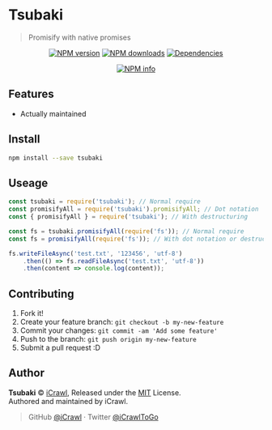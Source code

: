 # Tsubaki
> Promisify with native promises

<div align="center">
	<p>
		<a href="https://www.npmjs.com/package/tsubaki"><img src="https://img.shields.io/npm/v/tsubaki.svg?maxAge=3600" alt="NPM version" /></a>
		<a href="https://www.npmjs.com/package/tsubaki"><img src="https://img.shields.io/npm/dt/tsubaki.svg?maxAge=3600" alt="NPM downloads" /></a>
		<a href="https://david-dm.org/iCrawl/tsubaki"><img src="https://david-dm.org/iCrawl/tsubaki/status.svg?maxAge=3600" alt="Dependencies" /></a>
	</p>
	<p>
		<a href="https://nodei.co/npm/tsubaki/"><img src="https://nodei.co/npm/tsubaki.png?downloads=true&stars=true" alt="NPM info" /></a>
	</p>
</div>

## Features
- Actually maintained

## Install

```bash
npm install --save tsubaki
```

## Useage

```js
const tsubaki = require('tsubaki'); // Normal require
const promisifyAll = require('tsubaki').promisifyAll; // Dot notation
const { promisifyAll } = require('tsubaki'); // With destructuring

const fs = tsubaki.promisifyAll(require('fs')); // Normal require
const fs = promisifyAll(require('fs')); // With dot notation or destructuring

fs.writeFileAsync('test.txt', '123456', 'utf-8')
	.then(() => fs.readFileAsync('test.txt', 'utf-8'))
	.then(content => console.log(content));
```

## Contributing

1. Fork it!
2. Create your feature branch: `git checkout -b my-new-feature`
3. Commit your changes: `git commit -am 'Add some feature'`
4. Push to the branch: `git push origin my-new-feature`
5. Submit a pull request :D

## Author

**Tsubaki** © [iCrawl](https://github.com/iCrawl), Released under the [MIT](https://github.com/iCrawl/Tsubaki/blob/master/LICENSE) License.<br>
Authored and maintained by iCrawl.

> GitHub [@iCrawl](https://github.com/iCrawl) · Twitter [@iCrawlToGo](https://twitter.com/iCrawlToGo)
